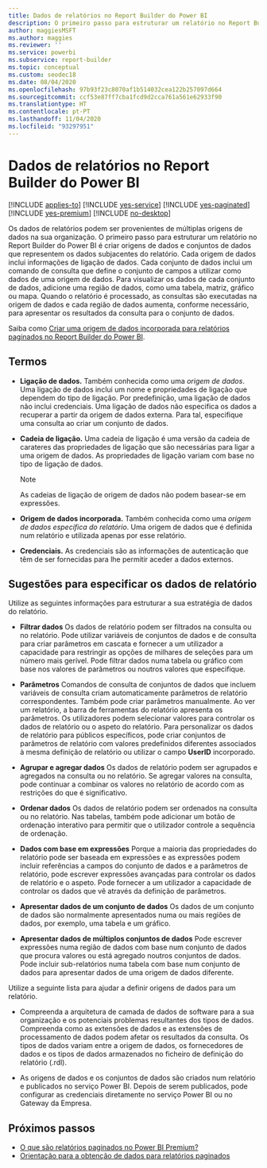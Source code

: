 ```yaml
---
title: Dados de relatórios no Report Builder do Power BI
description: O primeiro passo para estruturar um relatório no Report Builder do Power BI é criar origens de dados e conjuntos de dados que representem os dados subjacentes do relatório.
author: maggiesMSFT
ms.author: maggies
ms.reviewer: ''
ms.service: powerbi
ms.subservice: report-builder
ms.topic: conceptual
ms.custom: seodec18
ms.date: 08/04/2020
ms.openlocfilehash: 97b93f23c8070af1b514032cea122b257097d664
ms.sourcegitcommit: ccf53e87ff7cba1fcd9d2cca761a561e62933f90
ms.translationtype: HT
ms.contentlocale: pt-PT
ms.lasthandoff: 11/04/2020
ms.locfileid: "93297951"
---
```

# <a name="report-data-in-power-bi-report-builder"></a>Dados de relatórios no Report Builder do Power BI

[!INCLUDE [applies-to](../includes/applies-to.md)] [!INCLUDE [yes-service](../includes/yes-service.md)] [!INCLUDE [yes-paginated](../includes/yes-paginated.md)] [!INCLUDE [yes-premium](../includes/yes-premium.md)] [!INCLUDE [no-desktop](../includes/no-desktop.md)] 

Os dados de relatórios podem ser provenientes de múltiplas origens de dados na sua organização. O primeiro passo para estruturar um relatório no Report Builder do Power BI é criar origens de dados e conjuntos de dados que representem os dados subjacentes do relatório. Cada origem de dados inclui informações de ligação de dados. Cada conjunto de dados inclui um comando de consulta que define o conjunto de campos a utilizar como dados de uma origem de dados. Para visualizar os dados de cada conjunto de dados, adicione uma região de dados, como uma tabela, matriz, gráfico ou mapa. Quando o relatório é processado, as consultas são executadas na origem de dados e cada região de dados aumenta, conforme necessário, para apresentar os resultados da consulta para o conjunto de dados.  

Saiba como [Criar uma origem de dados incorporada para relatórios paginados no Report Builder do Power BI](paginated-reports-embedded-data-source.md).


##  <a name="terms"></a><a name="BkMk_ReportDataTerms"></a> Termos  
  
- **Ligação de dados.** Também conhecida como uma *origem de dados*. Uma ligação de dados inclui um nome e propriedades de ligação que dependem do tipo de ligação. Por predefinição, uma ligação de dados não inclui credenciais. Uma ligação de dados não especifica os dados a recuperar a partir da origem de dados externa. Para tal, especifique uma consulta ao criar um conjunto de dados.  
  
- **Cadeia de ligação.** Uma cadeia de ligação é uma versão da cadeia de carateres das propriedades de ligação que são necessárias para ligar a uma origem de dados. As propriedades de ligação variam com base no tipo de ligação de dados. 

    > [!NOTE]
    > As cadeias de ligação de origem de dados não podem basear-se em expressões.
  
- **Origem de dados incorporada.** Também conhecida como uma *origem de dados específica do relatório*. Uma origem de dados que é definida num relatório e utilizada apenas por esse relatório.  
  
- **Credenciais.** As credenciais são as informações de autenticação que têm de ser fornecidas para lhe permitir aceder a dados externos.  
  
##  <a name="tips-for-specifying-report-data"></a><a name="BkMk_ReportDataTips"></a> Sugestões para especificar os dados de relatório

 Utilize as seguintes informações para estruturar a sua estratégia de dados do relatório.  
  
- **Filtrar dados** Os dados de relatório podem ser filtrados na consulta ou no relatório. Pode utilizar variáveis de conjuntos de dados e de consulta para criar parâmetros em cascata e fornecer a um utilizador a capacidade para restringir as opções de milhares de seleções para um número mais gerível. Pode filtrar dados numa tabela ou gráfico com base nos valores de parâmetros ou noutros valores que especifique.  
  
- **Parâmetros** Comandos de consulta de conjuntos de dados que incluem variáveis de consulta criam automaticamente parâmetros de relatório correspondentes. Também pode criar parâmetros manualmente. Ao ver um relatório, a barra de ferramentas do relatório apresenta os parâmetros. Os utilizadores podem selecionar valores para controlar os dados de relatório ou o aspeto do relatório. Para personalizar os dados de relatório para públicos específicos, pode criar conjuntos de parâmetros de relatório com valores predefinidos diferentes associados à mesma definição de relatório ou utilizar o campo **UserID** incorporado. 
  
- **Agrupar e agregar dados** Os dados de relatório podem ser agrupados e agregados na consulta ou no relatório. Se agregar valores na consulta, pode continuar a combinar os valores no relatório de acordo com as restrições do que é significativo.  
  
- **Ordenar dados** Os dados de relatório podem ser ordenados na consulta ou no relatório. Nas tabelas, também pode adicionar um botão de ordenação interativo para permitir que o utilizador controle a sequência de ordenação.  
  
- **Dados com base em expressões** Porque a maioria das propriedades do relatório pode ser baseada em expressões e as expressões podem incluir referências a campos do conjunto de dados e a parâmetros de relatório, pode escrever expressões avançadas para controlar os dados de relatório e o aspeto. Pode fornecer a um utilizador a capacidade de controlar os dados que vê através da definição de parâmetros.  
  
- **Apresentar dados de um conjunto de dados** Os dados de um conjunto de dados são normalmente apresentados numa ou mais regiões de dados, por exemplo, uma tabela e um gráfico.  
  
- **Apresentar dados de múltiplos conjuntos de dados** Pode escrever expressões numa região de dados com base num conjunto de dados que procura valores ou está agregado noutros conjuntos de dados. Pode incluir sub-relatórios numa tabela com base num conjunto de dados para apresentar dados de uma origem de dados diferente.  
  
 Utilize a seguinte lista para ajudar a definir origens de dados para um relatório.  
  
- Compreenda a arquitetura de camada de dados de software para a sua organização e os potenciais problemas resultantes dos tipos de dados. Compreenda como as extensões de dados e as extensões de processamento de dados podem afetar os resultados da consulta. Os tipos de dados variam entre a origem de dados, os fornecedores de dados e os tipos de dados armazenados no ficheiro de definição do relatório (.rdl).  
  
- As origens de dados e os conjuntos de dados são criados num relatório e publicados no serviço Power BI. Depois de serem publicados, pode configurar as credenciais diretamente no serviço Power BI ou no Gateway da Empresa. 

## <a name="next-steps"></a>Próximos passos

- [O que são relatórios paginados no Power BI Premium?](paginated-reports-report-builder-power-bi.md)  
- [Orientação para a obtenção de dados para relatórios paginados](../guidance/report-paginated-data-retrieval.md)
